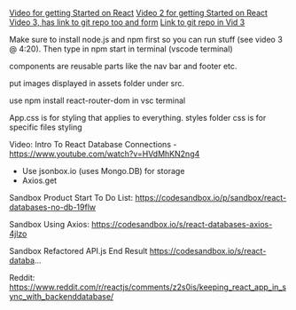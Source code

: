 [Video for getting Started on React](https://youtu.be/nTeuhbP7wdE)
[Video 2 for getting Started on React](https://www.youtube.com/watch?v=1_Cu-yMQru8)
[Video 3, has link to git repo too and form](https://www.youtube.com/watch?v=QwarZBtFoFA)
[Link to git repo in Vid 3](https://github.com/machadop1407/react-website-tutorial/tree/main)

Make sure to install node.js and npm first so you can run stuff (see video 3 @ 4:20). Then type in npm start in terminal (vscode terminal)

components are reusable parts like the nav bar and footer etc.

put images displayed in assets folder under src.

use npm install react-router-dom in vsc terminal

App.css is for styling that applies to everything. styles folder css is for specific files styling

Video: Intro To React Database Connections - https://www.youtube.com/watch?v=HVdMhKN2ng4

- Use jsonbox.io (uses Mongo.DB) for storage
- Axios.get

Sandbox Product Start To Do List: https://codesandbox.io/p/sandbox/react-databases-no-db-19flw

Sandbox Using Axios: https://codesandbox.io/s/react-databases-axios-4jlzo

Sandbox Refactored API.js End Result https://codesandbox.io/s/react-databa...

Reddit: https://www.reddit.com/r/reactjs/comments/z2s0is/keeping_react_app_in_sync_with_backenddatabase/

